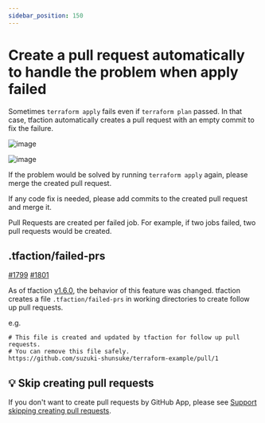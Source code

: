 ```yaml
---
sidebar_position: 150
---
```


# Create a pull request automatically to handle the problem when apply failed

Sometimes `terraform apply` fails even if `terraform plan` passed.
In that case, tfaction automatically creates a pull request with an empty commit to fix the failure.

![image](https://user-images.githubusercontent.com/13323303/151699230-1c109a57-47d1-4c3b-9c3a-4dfec786a043.png)

![image](https://user-images.githubusercontent.com/13323303/151699142-6d19cd51-eac5-4f69-bfe5-7920df69edc6.png)

If the problem would be solved by running `terraform apply` again,
please merge the created pull request.

If any code fix is needed, please add commits to the created pull request and merge it.

Pull Requests are created per failed job.
For example, if two jobs failed, two pull requests would be created.

## .tfaction/failed-prs

[#1799](https://github.com/suzuki-shunsuke/tfaction/issues/1799) [#1801](https://github.com/suzuki-shunsuke/tfaction/pull/1801)

As of tfaction [v1.6.0](https://github.com/suzuki-shunsuke/tfaction/releases/tag/v1.6.0), the behavior of this feature was changed.
tfaction creates a file `.tfaction/failed-prs` in working directories to create follow up pull requests.

e.g.

```
# This file is created and updated by tfaction for follow up pull requests.
# You can remove this file safely.
https://github.com/suzuki-shunsuke/terraform-example/pull/1
```

## :bulb: Skip creating pull requests

If you don't want to create pull requests by GitHub App, please see [Support skipping creating pull requests](skip-creating-pr.md).
